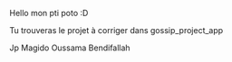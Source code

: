 Hello mon pti poto :D

Tu trouveras le projet à corriger dans gossip_project_app

Jp Magido
Oussama Bendifallah
